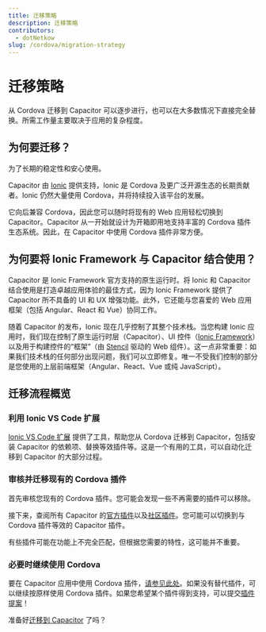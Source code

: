 ```yaml
---
title: 迁移策略
description: 迁移策略
contributors:
  - dotNetkow
slug: /cordova/migration-strategy
---
```


# 迁移策略

从 Cordova 迁移到 Capacitor 可以逐步进行，也可以在大多数情况下直接完全替换。所需工作量主要取决于应用的复杂程度。

## 为何要迁移？

为了长期的稳定性和安心使用。

Capacitor 由 [Ionic](https://ionicframework.com) 提供支持，Ionic 是 Cordova 及更广泛开源生态的长期贡献者。Ionic 仍然大量使用 Cordova，并将持续投入该平台的发展。

它向后兼容 Cordova，因此您可以随时将现有的 Web 应用轻松切换到 Capacitor。Capacitor 从一开始就设计为开箱即用地支持丰富的 Cordova 插件生态系统。因此，在 Capacitor 中使用 Cordova 插件非常方便。

## 为何要将 Ionic Framework 与 Capacitor 结合使用？

Capacitor 是 Ionic Framework 官方支持的原生运行时。将 Ionic 和 Capacitor 结合使用是打造卓越应用体验的最佳方式，因为 Ionic Framework 提供了 Capacitor 所不具备的 UI 和 UX 增强功能。此外，它还能与您喜爱的 Web 应用框架（包括 Angular、React 和 Vue）协同工作。

随着 Capacitor 的发布，Ionic 现在几乎控制了其整个技术栈。当您构建 Ionic 应用时，我们现在控制了原生运行时层（Capacitor）、UI 控件（[Ionic Framework](https://ionicframework.com)）以及用于构建控件的“框架”（由 [Stencil](https://stenciljs.com/) 驱动的 Web 组件）。这一点非常重要：如果我们技术栈的任何部分出现问题，我们可以立即修复。唯一不受我们控制的部分是您使用的上层前端框架（Angular、React、Vue 或纯 JavaScript）。

## 迁移流程概览

### 利用 Ionic VS Code 扩展

[Ionic VS Code 扩展](https://marketplace.visualstudio.com/items?itemName=ionic.ionic) 提供了工具，帮助您从 Cordova 迁移到 Capacitor，包括安装 Capacitor 的依赖项、替换等效插件等。这是一个有用的工具，可以自动化迁移到 Capacitor 的大部分过程。

### 审核并迁移现有的 Cordova 插件

首先审核您现有的 Cordova 插件。您可能会发现一些不再需要的插件可以移除。

接下来，查阅所有 Capacitor 的[官方插件](/plugins/official.md)以及[社区插件](/plugins/community.md)。您可能可以切换到与 Cordova 插件等效的 Capacitor 插件。

有些插件可能在功能上不完全匹配，但根据您需要的特性，这可能并不重要。

### 必要时继续使用 Cordova

要在 Capacitor 应用中使用 Cordova 插件，[请参见此处](/plugins/cordova.md)。如果没有替代插件，可以继续按原样使用 Cordova 插件。如果您希望某个插件得到支持，可以提交[插件提案](https://github.com/capacitor-community/proposals)！

准备好[迁移到 Capacitor](/main/cordova/migrating-from-cordova-to-capacitor.md) 了吗？